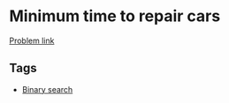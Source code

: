 # Minimum time to repair cars

[Problem link](https://leetcode.com/problems/minimum-time-to-repair-cars/)

## Tags

* [Binary search](/README.md#Binary_search)
